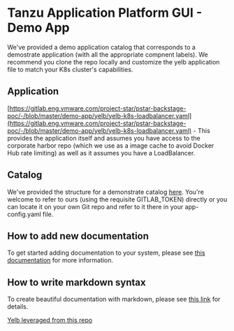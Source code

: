 # Tanzu Application Platform GUI - Demo App

We've provided a demo application catalog that corresponds to a demostrate application (with all the appropriate compnent labels). We recommend you clone the repo locally and customize the yelb application file to match your K8s cluster's capabilities.

## Application
[https://gitlab.eng.vmware.com/project-star/pstar-backstage-poc/-/blob/master/demo-app/yelb/yelb-k8s-loadbalancer.yaml](https://gitlab.eng.vmware.com/project-star/pstar-backstage-poc/-/blob/master/demo-app/yelb/yelb-k8s-loadbalancer.yaml) - This provides the application itself and assumes you have access to the corporate harbor repo (which we use as a image cache to avoid Docker Hub rate limiting) as well as it assumes you have a LoadBalancer.

## Catalog
We've provided the structure for a demonstrate catalog [here](https://gitlab.eng.vmware.com/project-star/pstar-backstage-poc/-/tree/master/demo-app/yelb-app-catalog). You're welcome to refer to ours (using the requisite GITLAB_TOKEN) directly or you can locate it on your own Git repo and refer to it there in your app-config.yaml file.

## How to add new documentation
To get started adding documentation to your system, please see [this documentation](https://backstage.io/docs/features/techdocs/creating-and-publishing#manually-add-documentation-setup-to-already-existing-repository) for more information.

## How to write markdown syntax
To create beautiful documentation with markdown, please see [this link](https://www.markdownguide.org/cheat-sheet/) for details.

[Yelb leveraged from this repo](https://github.com/mreferre/yelb/tree/master/deployments/platformdeployment/Kubernetes/yaml)
